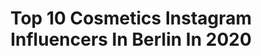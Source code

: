 ---
title: Top 10 Cosmetics Instagram Influencers In Berlin In 2020
description: >-
  Find top cosmetics Instagram influencers in Berlin in 2020. Most popular hashtags: #beauty #sunday #spring #stayhome.
platform: Instagram
profiles:
  - username: "beautypalmira"
    fullname: >-
      Palmira Ruben Makeup Artist
    location: "Germany"
    followers: 36895
    engagement: 131
    commentsToLikes: 0.049265
    id: ck5q3lqg8lcfr0i11ku117ia8
    verified: false
    hashtags: "#shimycatsmua, #depotting, #niloofarirani, #declutter"
  - username: "lorii_lein"
    fullname: >-
      Lorena
    location: "Germany"
    followers: 2637
    engagement: 2884
    commentsToLikes: 0.099570
    id: ck5heqn4kuadc0i1115pbbsmj
    verified: false
    hashtags: "#parfum, #lookofthenight, #nurgesundef, #healing"
  - username: "tanja.hoe"
    fullname: >-
      Tanja Hööö aus Köln
    location: "Germany"
    followers: 18973
    engagement: 476
    commentsToLikes: 0.120441
    id: ck0w2jz42or4m0i1921cmmrcx
    verified: false
    hashtags: "#kinderleicht, #maske, #beautyblogger, #skincare"
  - username: "mademoiselle_pixie"
    fullname: >-
      ᴾᴵˣᴵᴱᶜᵁᵀ| ˁᴴᴼᴿᵀᴴᴬᴵᴿ | 𝙿𝚒𝚗𝚔ᴴᴬᴵᴿ
    location: "Germany"
    followers: 41434
    engagement: 145
    commentsToLikes: 0.029955
    id: ck6u8r1aet6260j717ipx0jb9
    verified: false
    hashtags: "#coffee, #lionshead, #beauty, #transforming"
  - username: "pialorenaa"
    fullname: >-
      BEAUTY | TRAVEL | FASHION
    location: "Germany"
    followers: 106140
    engagement: 419
    commentsToLikes: 0.055259
    id: ck13cdguyzte80i19v54jfuzi
    verified: false
    hashtags: "#douglasgeschenk, #festival, #sommer, #premiere"
  - username: "liizley_"
    fullname: >-
      FASHION•LIFESTYLE•BEAUTY
    location: "Germany"
    followers: 44075
    engagement: 251
    commentsToLikes: 0.049863
    id: ck8t99xicncjn0j781uv04zwb
    verified: false
    hashtags: "#parfum, #couplefashion, #vatertag, #nakdfashion"
  - username: "what_petra_lovesandlikes"
    fullname: >-
      Petra Bosch
    location: "Germany"
    followers: 7588
    engagement: 617
    commentsToLikes: 0.073616
    id: ck9haga0ecf8s0j788vukmf2u
    verified: false
    hashtags: "#streetstyle, #vitaminc, #artwork, #reinigungs"
  - username: "julianejuliie"
    fullname: >-
      👑 Miss Grand Germany 2017 🇩🇪
    location: "Germany"
    followers: 66574
    engagement: 347
    commentsToLikes: 0.046702
    id: ck6u721w9j0rl0j71th3ddgy7
    verified: false
    hashtags: "#dress, #springbreak, #fashionblogger, #papayaplaya"
  - username: "mo.ciftci"
    fullname: >-
      Mo
    location: "Germany"
    followers: 2239
    engagement: 1313
    commentsToLikes: 0.071436
    id: ck5c196shup3d0i1107dd0vz0
    verified: false
    hashtags: "#life, #natural, #likeforlikes, #beautyful"
  - username: "mxs.cavallero"
    fullname: >-
      ❥  𝐆𝐈𝐑𝐋, 𝐂𝐀𝐋𝐋𝐄𝐃 𝓚𝐢𝐭𝐭𝐲𝐃𝐎𝐋𝐋 . 🇮🇹
    location: "Germany"
    followers: 3475
    engagement: 1833
    commentsToLikes: 0.200863
    id: ckaorf8gcmxyr0i783x46p6gn
    verified: false
    hashtags: "#proud, #trap, #girls, #2000s"
---